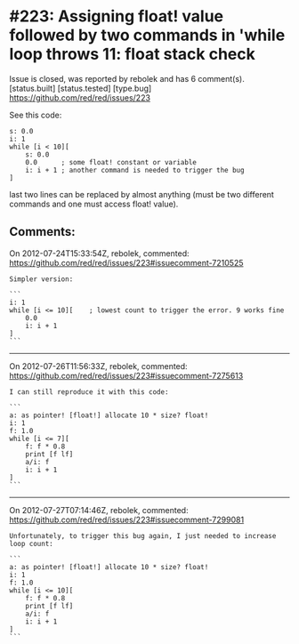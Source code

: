 
#223: Assigning float! value followed by two commands in 'while loop throws 11: float stack check
================================================================================
Issue is closed, was reported by rebolek and has 6 comment(s).
[status.built] [status.tested] [type.bug]
<https://github.com/red/red/issues/223>

See this code:

```
s: 0.0
i: 1
while [i < 10][
    s: 0.0
    0.0      ; some float! constant or variable
    i: i + 1 ; another command is needed to trigger the bug
]
```

last two lines can be replaced by almost anything (must be two different commands and one must access float! value).



Comments:
--------------------------------------------------------------------------------

On 2012-07-24T15:33:54Z, rebolek, commented:
<https://github.com/red/red/issues/223#issuecomment-7210525>

    Simpler version:
    
    ```
    i: 1
    while [i <= 10][    ; lowest count to trigger the error. 9 works fine
        0.0
        i: i + 1
    ]
    ```

--------------------------------------------------------------------------------

On 2012-07-26T11:56:33Z, rebolek, commented:
<https://github.com/red/red/issues/223#issuecomment-7275613>

    I can still reproduce it with this code:
    
    ```
    a: as pointer! [float!] allocate 10 * size? float!
    i: 1
    f: 1.0
    while [i <= 7][
        f: f * 0.8
        print [f lf]
        a/i: f 
        i: i + 1
    ]
    ```

--------------------------------------------------------------------------------

On 2012-07-27T07:14:46Z, rebolek, commented:
<https://github.com/red/red/issues/223#issuecomment-7299081>

    Unfortunately, to trigger this bug again, I just needed to increase loop count:
    
    ```
    a: as pointer! [float!] allocate 10 * size? float!
    i: 1
    f: 1.0
    while [i <= 10][
        f: f * 0.8
        print [f lf]
        a/i: f 
        i: i + 1
    ]
    ```

